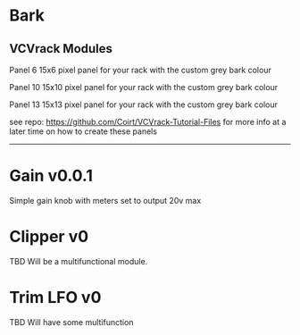 # Bark
VCVrack Modules
---------
Panel 6
15x6 pixel panel for your rack with the custom grey bark colour

Panel 10
15x10 pixel panel for your rack with the custom grey bark colour

Panel 13
15x13 pixel panel for your rack with the custom grey bark colour

see repo: https://github.com/Coirt/VCVrack-Tutorial-Files for more info at a later time on how to create these panels 

---------

# Gain v0.0.1
Simple gain knob with meters set to output 20v max

# Clipper v0
TBD Will be a multifunctional module.

# Trim LFO v0
TBD Will have some multifunction
